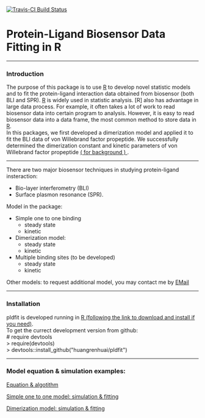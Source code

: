 [![Travis-CI Build Status](https://travis-ci.org/huangrh/pldfit.svg?branch=master)](https://travis-ci.org/huangrenhuai/pldfit)

# Protein-Ligand Biosensor Data Fitting in R
-----
### Introduction    
The purpose of this package is to use [R](https://cran.r-project.org/) to develop novel statistic models and to fit the protein-ligand interaction data obtained from biosensor (both BLI and SPR). [R](https://cran.r-project.org/) is widely used in statistic analysis. [R] also has advantage in large data process. For example, it often takes a lot of work to read biosensor data into certain program to analysis. However, it is easy to read biosensor data into a data frame, the most common method to store data in [R](https://cran.r-project.org/).  
In this packages, we first developed a dimerization model and applied it to fit the BLI data of von Willebrand factor propeptide. We  successfully determined the dimerization constant and kinetic parameters of von Willebrand factor propeptide [( for background ) ](http://www.pnas.org/content/105/2/482.full). 

-----
There are two major biosensor techniques in studying protein-ligand insteraction:  
* Bio-layer interferometry (BLI) 
* Surface plasmon resonance (SPR).  

Model in the package:  
* Simple one to one binding
  + steady state 
  + kinetic 
* Dimerization model:  
  + steady state 
  + kinetic 
* Multiple binding sites (to be developed)
  + steady state 
  + kinetic 
  
Other models: to request additional model, you may contact me by <a href="mailto:huangrenhuai@gmail.com?Subject=New%20model" target="_top">EMail</a>


-----
### Installation

pldfit is developed running in [R (following the link to download and install if you need)](https://cran.r-project.org/).   
To get the currect development version from github:    
  \# require devtools  
  \> require(devtools)  
  \> devtools::install_github("huangrenhuai/pldfit")

-----
### Model equation & simulation examples:   

[Equation & algotithm](https://huangrh.github.io/pldfit/vignettes/Protein-Ligand%20Biosensor%20Data%20Fitting.html)

[Simple one to one model: simulation & fitting](https://huangrh.github.io/pldfit/vignettes/Simple%20One%20to%20One%20Binding_%20Simulation.html)

[Dimerization model: simulation & fitting](https://huangrh.github.io/pldfit/vignettes/Dimerization%20Model_%20Simulation%20%26%20Fitting.html)

